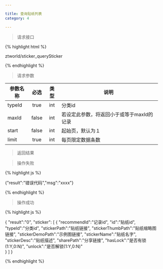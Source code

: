 ```yaml
---

title: 查询贴纸列表
category: 4

---
```


> 请求接口

{% highlight html %}

ztworld/sticker_querySticker

{% endhighlight %}

> 请求参数

|参数名称			|必选		|类型		|说明									
|-------------------|:---------:|:---------:|--------------------------------------------
|typeId				|true		|int		|分类id
|maxId				|false		|int		|若设定此参数，将返回小于或等于maxId的记录
|start				|false		|int		|起始页，默认为１
|limit				|true		|int		|每页限定数据条数


> 返回结果

> 操作失败

{% highlight js %}

{"result":"错误代码","msg":"xxxx"}

{% endhighlight %}

> 操作成功

{% highlight js %}

{
	"result":"0", 
	"sticker":
	[
		{
			"recommendId":"记录id",
			"id":"贴纸id",
			"typeId":"分类id",
			"stickerPath":"贴纸链接",
			"stickerThumbPath":"贴纸缩略图链接",
			"stickerDemoPath":"示例图链接",
			"stickerName":"贴纸名字",
			"stickerDesc":"贴纸描述",
			"sharePath":"分享链接",
			"hasLock":"是否有锁(1:Y,0:N)",
			"unlock":"是否解锁(1:Y,0:N)"	
		}
	]
}

{% endhighlight %}
